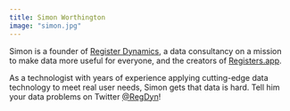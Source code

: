 ```yaml
---
title: Simon Worthington
image: "simon.jpg"
---
```

Simon is a founder of [Register Dynamics](https://www.register-dynamics.co.uk),
a data consultancy on a mission to make data more useful for everyone,
and the creators of [Registers.app](https://registers.app).

As a technologist with years of experience applying cutting-edge data technology to meet real user needs,
Simon gets that data is hard. Tell him your data problems on Twitter [@RegDyn](https://twitter.com/RegDyn)!
